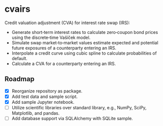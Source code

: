 # cvairs

Credit valuation adjustment (CVA) for interest rate swap (IRS):

* Generate short‑term interest rates to calculate zero‑coupon bond prices using the discrete‑time Vašíček model.
* Simulate swap market‑to‑market values estimate expected and potential future exposures of a counterparty entering an IRS.
* Interpolate a credit curve using cubic spline to calculate probabilities of default.
* Calculate a CVA for a counterparty entering an IRS.

## Roadmap

* [x] Reorganize repository as package.
* [x] Add test data and sample script.
* [x] Add sample Jupyter notebook.
* [ ] Utilize scientific libraries over standard library, e.g., NumPy, SciPy, Matplotlib, and pandas.
* [ ] Add database support via SQLAlchemy with SQLite sample.
